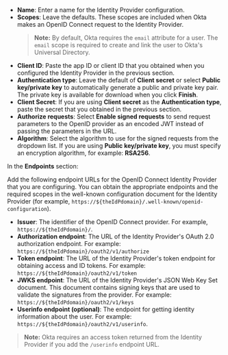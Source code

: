 * **Name**: Enter a name for the Identity Provider configuration.
* **Scopes**: Leave the defaults. These scopes are included when Okta makes an OpenID Connect request to the Identity Provider.
    > **Note:** By default, Okta requires the `email` attribute for a user. The `email` scope is required to create and link the user to Okta's Universal Directory.
* **Client ID**: Paste the app ID or client ID that you obtained when you configured the Identity Provider in the previous section.
* **Authentication type**: Leave the default of **Client secret** or select **Public key/private key** to automatically generate a public and private key pair. The private key is available for download when you click **Finish**.
* **Client Secret**: If you are using **Client secret** as the **Authentication type**, paste the secret that you obtained in the previous section.
* **Authorize requests**: Select **Enable signed requests** to send request parameters to the OpenID provider as an encoded JWT instead of passing the parameters in the URL. <ApiLifecycle access="ea" />
* **Algorithm**: Select the algorithm to use for the signed requests from the dropdown list. If you are using **Public key/private key**, you must specify an encryption algorithm, for example: **RSA256**. <ApiLifecycle access="ea" />

In the **Endpoints** section:

Add the following endpoint URLs for the OpenID Connect Identity Provider that you are configuring. You can obtain the appropriate endpoints and the required scopes in the well-known configuration document for the Identity Provider (for example, `https://${theIdPdomain}/.well-known/openid-configuration`).

* **Issuer**: The identifier of the OpenID Connect provider. For example, `https://${theIdPdomain}/`.
* **Authorization endpoint**: The URL of the Identity Provider's OAuth 2.0 authorization endpoint. For example: `https://${theIdPdomain}/oauth2/v1/authorize`
* **Token endpoint**: The URL of the Identity Provider's token endpoint for obtaining access and ID tokens. For example: `https://${theIdPdomain}/oauth2/v1/token`
* **JWKS endpoint**: The URL of the Identity Provider's JSON Web Key Set document. This document contains signing keys that are used to validate the signatures from the provider. For example: `https://${theIdPdomain}/oauth2/v1/keys`
* **Userinfo endpoint (optional)**: The endpoint for getting identity information about the user. For example: `https://${theIdPdomain}/oauth2/v1/userinfo`.

> **Note:** Okta requires an access token returned from the Identity Provider if you add the `/userinfo` endpoint URL.
